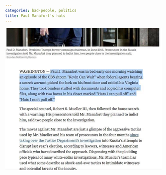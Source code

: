 ```yaml
---
categories: bad-people, politics
title: Paul Manafort's hats
---
```


![manaforthats](https://raw.githubusercontent.com/muneer78/muneer78.github.io/master/images/manaforthats.jpeg)



